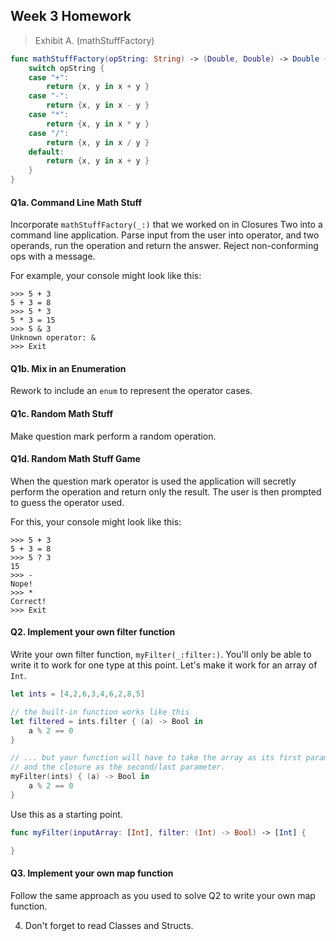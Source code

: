 ## Week 3 Homework


> Exhibit A. (mathStuffFactory)

```swift
func mathStuffFactory(opString: String) -> (Double, Double) -> Double {
    switch opString {
    case "+":
        return {x, y in x + y }
    case "-":
        return {x, y in x - y }
    case "*":
        return {x, y in x * y }
    case "/":
        return {x, y in x / y }
    default:
        return {x, y in x + y }
    }
}
```

#### Q1a. Command Line Math Stuff
Incorporate ```mathStuffFactory(_:)``` that we worked on in Closures Two into
a  command line application. Parse input from the user into operator, and two operands,
run the operation and return the answer.  Reject non-conforming ops with a message.

For example, your console might look like this:

```
>>> 5 + 3
5 + 3 = 8
>>> 5 * 3
5 * 3 = 15
>>> 5 & 3
Unknown operator: &
>>> Exit
```

#### Q1b. Mix in an Enumeration

Rework to include an ```enum``` to represent the operator cases.

#### Q1c. Random Math Stuff

Make question mark perform a random operation.

#### Q1d. Random Math Stuff Game

When the question mark operator is used the application will secretly perform
the operation and return only the result. The user is then prompted to guess the
operator used.

For this, your console might look like this:

```
>>> 5 + 3
5 + 3 = 8
>>> 5 ? 3
15
>>> -
Nope!
>>> *
Correct!
>>> Exit
```

#### Q2. Implement your **own** filter function

Write your own filter function, ```myFilter(_:filter:)```. You'll only
be able to write it to work for one type at this point. Let's make it work
for an array of ```Int```.

```swift
let ints = [4,2,6,3,4,6,2,8,5]

// the built-in function works like this
let filtered = ints.filter { (a) -> Bool in
    a % 2 == 0
}

// ... but your function will have to take the array as its first parameter
// and the closure as the second/last parameter.
myFilter(ints) { (a) -> Bool in
    a % 2 == 0
}
```

Use this as a starting point.

```swift
func myFilter(inputArray: [Int], filter: (Int) -> Bool) -> [Int] {

}
```

#### Q3. Implement your **own** map function

Follow the same approach as you used to solve Q2 to write your own map function.

4. Don't forget to read Classes and Structs.

